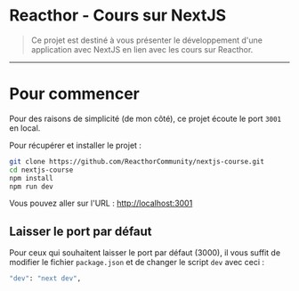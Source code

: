 # Reacthor - Cours sur NextJS

> Ce projet est destiné à vous présenter le développement d'une application avec NextJS en lien avec les cours sur Reacthor.

---

# Pour commencer

Pour des raisons de simplicité (de mon côté), ce projet écoute le port `3001` en local. 

Pour récupérer et installer le projet : 

```sh
git clone https://github.com/ReacthorCommunity/nextjs-course.git
cd nextjs-course
npm install
npm run dev
```

Vous pouvez aller sur l'URL : [http://localhost:3001](http://localhost:3001)

## Laisser le port par défaut

Pour ceux qui souhaitent laisser le port par défaut (3000), il vous suffit de modifier le fichier `package.json` et de changer le script `dev` avec ceci :

```sh
"dev": "next dev",
```